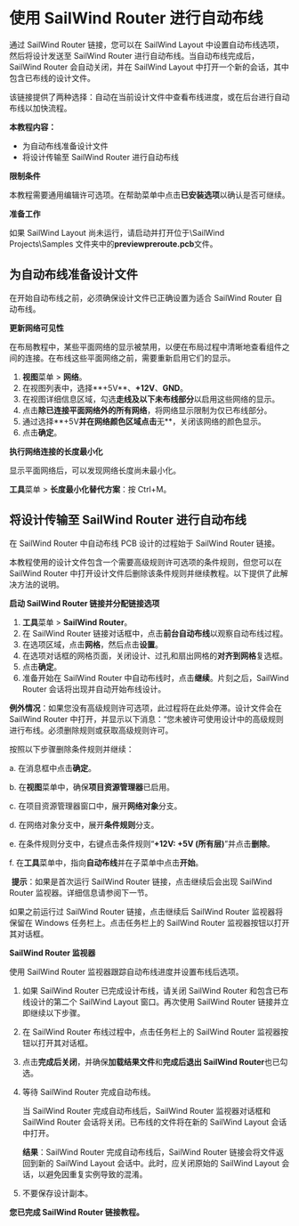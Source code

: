 # 使用 SailWind Router 进行自动布线

通过 SailWind Router 链接，您可以在 SailWind Layout 中设置自动布线选项，然后将设计发送至 SailWind Router 进行自动布线。当自动布线完成后，SailWind Router 会自动关闭，并在 SailWind Layout 中打开一个新的会话，其中包含已布线的设计文件。

该链接提供了两种选择：自动在当前设计文件中查看布线进度，或在后台进行自动布线以加快流程。

**本教程内容：**

- 为自动布线准备设计文件
- 将设计传输至 SailWind Router 进行自动布线

**限制条件**

本教程需要通用编辑许可选项。在帮助菜单中点击**已安装选项**以确认是否可继续。

**准备工作**

如果 SailWind Layout 尚未运行，请启动并打开位于\SailWind Projects\Samples 文件夹中的**previewpreroute.pcb**文件。

## 为自动布线准备设计文件

在开始自动布线之前，必须确保设计文件已正确设置为适合 SailWind Router 自动布线。

**更新网络可见性**

在布局教程中，某些平面网络的显示被禁用，以便在布局过程中清晰地查看组件之间的连接。在布线这些平面网络之前，需要重新启用它们的显示。

1. **视图**菜单 > **网络**。
2. 在视图列表中，选择**+5V**、**+12V**、**GND**。
3. 在视图详细信息区域，勾选**走线及以下未布线部分**以启用这些网络的显示。
4. 点击**除已连接平面网络外的所有网络**，将网络显示限制为仅已布线部分。
5. 通过选择**+5V**并在网络颜色区域点击**无**，关闭该网络的颜色显示。
6. 点击**确定**。

**执行网络连接的长度最小化**

显示平面网络后，可以发现网络长度尚未最小化。

**工具**菜单 > **长度最小化替代方案**：按 Ctrl+M。

## 将设计传输至 SailWind Router 进行自动布线

在 SailWind Router 中自动布线 PCB 设计的过程始于 SailWind Router 链接。

本教程使用的设计文件包含一个需要高级规则许可选项的条件规则，但您可以在 SailWind Router 中打开设计文件后删除该条件规则并继续教程。以下提供了此解决方法的说明。

**启动 SailWind Router 链接并分配链接选项**

1. **工具**菜单 > **SailWind Router**。
2. 在 SailWind Router 链接对话框中，点击**前台自动布线**以观察自动布线过程。
3. 在选项区域，点击**网格**，然后点击**设置**。
4. 在选项对话框的网格页面，关闭设计、过孔和扇出网格的**对齐到网格**复选框。
5. 点击**确定**。
6. 准备开始在 SailWind Router 中自动布线时，点击**继续**。片刻之后，SailWind Router 会话将出现并自动开始布线设计。

**例外情况**：如果您没有高级规则许可选项，此过程将在此处停滞。设计文件会在 SailWind Router 中打开，并显示以下消息：“您未被许可使用设计中的高级规则进行布线。必须删除规则或获取高级规则许可。

按照以下步骤删除条件规则并继续：

a. 在消息框中点击**确定**。  

b. 在**视图**菜单中，确保**项目资源管理器**已启用。  

c. 在项目资源管理器窗口中，展开**网络对象**分支。

d. 在网络对象分支中，展开**条件规则**分支。  

e. 在条件规则分支中，右键点击条件规则“**+12V: +5V (所有层)**”并点击**删除**。  

f. 在**工具**菜单中，指向**自动布线**并在子菜单中点击**开始**。

​	**提示**：如果是首次运行 SailWind Router 链接，点击继续后会出现 SailWind Router 监视器。详细信息请参阅下一节。

如果之前运行过 SailWind Router 链接，点击继续后 SailWind Router 监视器将保留在 Windows 任务栏上。点击任务栏上的 SailWind Router 监视器按钮以打开其对话框。

**SailWind Router 监视器**

使用 SailWind Router 监视器跟踪自动布线进度并设置布线后选项。

1. 如果 SailWind Router 已完成设计布线，请关闭 SailWind Router 和包含已布线设计的第二个 SailWind Layout 窗口。再次使用 SailWind Router 链接并立即继续以下步骤。
2. 在 SailWind Router 布线过程中，点击任务栏上的 SailWind Router 监视器按钮以打开其对话框。
3. 点击**完成后关闭**，并确保**加载结果文件**和**完成后退出 SailWind Router**也已勾选。
4. 等待 SailWind Router 完成自动布线。

   当 SailWind Router 完成自动布线后，SailWind Router 监视器对话框和 SailWind Router 会话将关闭。已布线的文件将在新的 SailWind Layout 会话中打开。

   **结果**：SailWind Router 完成自动布线后，SailWind Router 链接会将文件返回到新的 SailWind Layout 会话中。此时，应关闭原始的 SailWind Layout 会话，以避免因重复实例导致的混淆。

5. 不要保存设计副本。

**您已完成 SailWind Router 链接教程。**